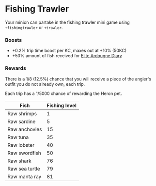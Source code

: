 # Fishing Trawler

Your minion can partake in the fishing trawler mini game using `+fishingtrawler` or `+trawler`.&#x20;

### Boosts

* \+0.2% trip time boost per KC, maxes out at +10% (50KC)
* \+50% amount of fish received for [Elite Ardougne Diary](../../miscellaneous/achievement-diaries.md#ardougne-diary-elite)

### Rewards

There is a 1/8 (12.5%) chance that you will receive a piece of the angler's outfit you do not already own, each trip.

Each trip has a 1/5000 chance of rewarding the Heron pet.

| Fish           | Fishing level |
| -------------- | ------------- |
| Raw shrimps    | 1             |
| Raw sardine    | 5             |
| Raw anchovies  | 15            |
| Raw tuna       | 35            |
| Raw lobster    | 40            |
| Raw swordfish  | 50            |
| Raw shark      | 76            |
| Raw sea turtle | 79            |
| Raw manta ray  | 81            |
